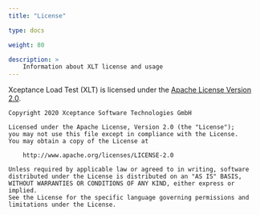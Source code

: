 ```yaml
---
title: "License"

type: docs

weight: 80

description: >
    Information about XLT license and usage
---
```


Xceptance Load Test (XLT) is licensed under the <a href="https://www.apache.org/licenses/LICENSE-2.0" target="_blank">Apache License Version 2.0</a>.

```
Copyright 2020 Xceptance Software Technologies GmbH

Licensed under the Apache License, Version 2.0 (the "License");
you may not use this file except in compliance with the License.
You may obtain a copy of the License at

    http://www.apache.org/licenses/LICENSE-2.0

Unless required by applicable law or agreed to in writing, software
distributed under the License is distributed on an "AS IS" BASIS,
WITHOUT WARRANTIES OR CONDITIONS OF ANY KIND, either express or implied.
See the License for the specific language governing permissions and
limitations under the License.
```